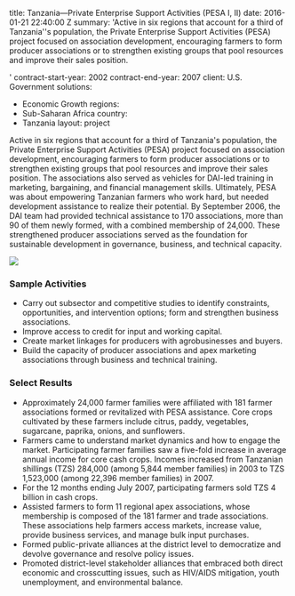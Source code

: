 
title: Tanzania—Private Enterprise Support Activities (PESA I, II)
date: 2016-01-21 22:40:00 Z
summary: 'Active in six regions that account for a third of Tanzania''s population,
  the Private Enterprise Support Activities (PESA) project focused on association
  development, encouraging farmers to form producer associations or to strengthen
  existing groups that pool resources and improve their sales position.

'
contract-start-year: 2002
contract-end-year: 2007
client: U.S. Government
solutions:
- Economic Growth
regions:
- Sub-Saharan Africa
country:
- Tanzania
layout: project


Active in six regions that account for a third of Tanzania's population, the Private Enterprise Support Activities (PESA) project focused on association development, encouraging farmers to form producer associations or to strengthen existing groups that pool resources and improve their sales position. The associations also served as vehicles for DAI-led training in marketing, bargaining, and financial management skills. Ultimately, PESA was about empowering Tanzanian farmers who work hard, but needed development assistance to realize their potential. By September 2006, the DAI team had provided technical assistance to 170 associations, more than 90 of them newly formed, with a combined membership of 24,000. These strengthened producer associations served as the foundation for sustainable development in governance, business, and technical capacity.

![][1]

###  Sample Activities

* Carry out subsector and competitive studies to identify constraints, opportunities, and intervention options; form and strengthen business associations.
* Improve access to credit for input and working capital.
* Create market linkages for producers with agrobusinesses and buyers.
* Build the capacity of producer associations and apex marketing associations through business and technical training.

###  Select Results

* Approximately 24,000 farmer families were affiliated with 181 farmer associations formed or revitalized with PESA assistance. Core crops cultivated by these farmers include citrus, paddy, vegetables, sugarcane, paprika, onions, and sunflowers.
* Farmers came to understand market dynamics and how to engage the market. Participating farmer families saw a five-fold increase in average annual income for core cash crops. Incomes increased from Tanzanian shillings (TZS) 284,000 (among 5,844 member families) in 2003 to TZS 1,523,000 (among 22,396 member families) in 2007.
* For the 12 months ending July 2007, participating farmers sold TZS 4 billion in cash crops.
* Assisted farmers to form 11 regional apex associations, whose membership is composed of the 181 farmer and trade associations. These associations help farmers access markets, increase value, provide business services, and manage bulk input purchases.
* Formed public-private alliances at the district level to democratize and devolve governance and resolve policy issues.
* Promoted district-level stakeholder alliances that embraced both direct economic and crosscutting issues, such as HIV/AIDS mitigation, youth unemployment, and environmental balance.

[1]: https://assetify-dai.com/projects/TanzaniaPESA.jpg
